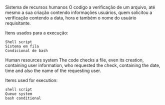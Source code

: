 Sistema de recursos humanos
    O codigo a verificação de um arquivo, até mesmo a sua criação contendo informações usuários, quem solicitou a verificação contendo a data, hora e também o nome do usuário requisitante.

Itens usados para a execução:

    Shell script
    Sistema em fila
    Condicional de bash

Human resources system
    The code checks a file, even its creation, containing user information, who requested the check, containing the date, time and also the name of the requesting user.

Items used for execution:

    shell script
    Queue system
    bash conditional
